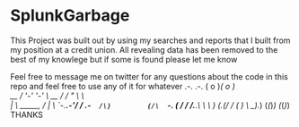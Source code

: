 # SplunkGarbage
This Project was built out by using my searches and reports that I built from my position at a credit union. 
All revealing data has been removed to the best of my knowlege but if some is found please let me know

Feel free to message me on twitter for any questions about the code in this repo and feel free to use any of it for whatever
       .-.   .-.
          ( o )_( o )         
      __ / '-'   '-' \ __
     /  /      "      \  \   
    |   \    _____,   /   |
     \  \`-._______.-'/  /
 _.-`   /\)         (/\   `-._
(_     / /  /.___.\  \ \     _)
 (_.(_/ /  (_     _)  \ \_)._)
       (_(_)_)   (_(_)_)
      THANKS 
